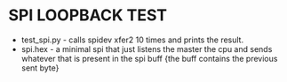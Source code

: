 # SPI LOOPBACK TEST

- test_spi.py - calls spidev xfer2 10 times and prints the result.
- spi.hex - a minimal spi that just listens the master the cpu and sends whatever
that is present in the spi buff {the buff contains the previous sent byte}

